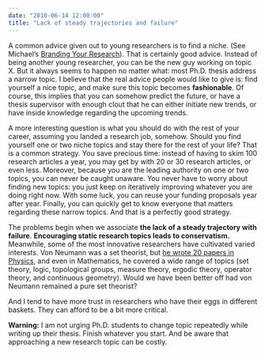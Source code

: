 ```yaml
---
date: "2010-06-14 12:00:00"
title: "Lack of steady trajectories and failure"
---
```




A common advice given out to young researchers is to find a niche. (See Michael&rsquo;s [Branding Your Research](https://mybiasedcoin.blogspot.com/2010/06/branding-your-research-and-yourself.html)). That is certainly good advice. Instead of being another young researcher, you can be the new guy working on topic X. But it always seems to happen no matter what: most Ph.D. thesis address a narrow topic. I believe that the real advice people would like to give is: find yourself a nice topic, and make sure this topic becomes __fashionable__. Of course, this implies that you can somehow predict the future, or have a thesis supervisor with enough clout that he can either initiate new trends, or have inside knowledge regarding the upcoming trends.

A more interesting question is what you should do with the rest of your career, assuming you landed a research job, somehow. Should you find yourself one or two niche topics and stay there for the rest of your life? That is a common strategy. You save precious time: instead of having to skim 100 research articles a year, you may get by with 20 or 30 research articles, or even less. Moreover, because you are the leading authority on one or two topics, you can never be caught unaware. You never have to worry about finding new topics: you just keep on iteratively improving whatever you are doing right now. With some luck, you can reuse your funding proposals year after year. Finally, you can quickly get to know everyone that matters regarding these narrow topics. And that is a perfectly good strategy.

The problems begin when we associate __the lack of a steady trajectory with failure__. __Encouraging static research topics leads to conservatism.__ Meanwhile, some of the most innovative researchers have cultivated varied interests. Von Neumann was a set theorist, but [he wrote 20 papers in Physics](http://stepanov.lk.net/mnemo/legende.html), and even in Mathematics, he covered a wide range of topics (set theory, logic, topological groups, measure theory, ergodic theory, operator theory, and continuous geometry). Would we have been better off had von Neumann remained a pure set theorist?

And I tend to have more trust in researchers who have their eggs in different baskets. They can afford to be a bit more critical.

__Warning:__ I am not urging Ph.D. students to change topic repeatedly while writing up their thesis. Finish whatever you start. And be aware that approaching a new research topic can be costly.

